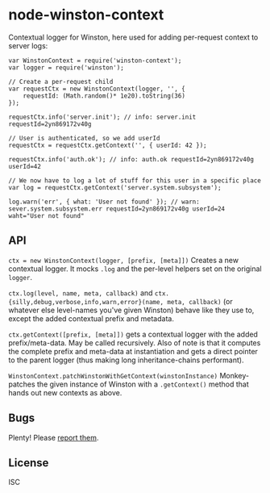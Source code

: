 node-winston-context
====================

Contextual logger for Winston, here used for adding per-request context to
server logs:

    var WinstonContext = require('winston-context');
    var logger = require('winston');
    
    // Create a per-request child
    var requestCtx = new WinstonContext(logger, '', {
        requestId: (Math.random()* 1e20).toString(36)
    });

    requestCtx.info('server.init'); // info: server.init requestId=2yn869172v40g

    // User is authenticated, so we add userId
    requestCtx = requestCtx.getContext('', { userId: 42 });

    requestCtx.info('auth.ok'); // info: auth.ok requestId=2yn869172v40g userId=42

    // We now have to log a lot of stuff for this user in a specific place
    var log = requestCtx.getContext('server.system.subsystem');

    log.warn('err', { what: 'User not found' }); // warn: sever.system.subsystem.err requestId=2yn869172v40g userId=24 waht="User not found"


API
---

`ctx = new WinstonContext(logger, [prefix, [meta]])` Creates a new contextual logger.
It mocks `.log` and the per-level helpers set on the original `logger`.

`ctx.log(level, name, meta, callback)` and
`ctx.{silly,debug,verbose,info,warn,error}(name, meta, callback)` (or whatever
else level-names you've given Winston) behave like they use to, except the
added contextual prefix and metadata.

`ctx.getContext([prefix, [meta]])` gets a contextual logger with the
added prefix/meta-data. May be called recursively. Also of note is that it
computes the complete prefix and meta-data at instantiation and gets a direct
pointer to the parent logger (thus making long inheritance-chains performant).

`WinstonContext.patchWinstonWithGetContext(winstonInstance)` Monkey-patches the
given instance of Winston with a `.getContext()` method that hands out new
contexts as above.


Bugs
----

Plenty! Please [report them](https://github.com/citrix-research/node-winston-context/issues).


License
-------

ISC
